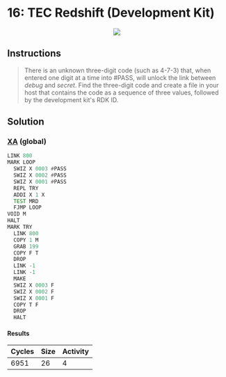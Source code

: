 # 16: TEC Redshift (Development Kit)

<div align="center"><img src="EXAPUNKS - TEC Redshift™ (6951, 26, 4, 2024-06-23-16-42-51).mp4" /></div>

## Instructions
> There is an unknown three-digit code (such as 4-7-3) that, when entered one digit at a time into #PASS, will unlock the link between *debug* and *secret*. Find the three-digit code and create a file in your host that contains the code as a sequence of three values, followed by the development kit's RDK ID.

## Solution

### [XA](XA.exa) (global)
```asm
LINK 800
MARK LOOP
  SWIZ X 0003 #PASS
  SWIZ X 0002 #PASS
  SWIZ X 0001 #PASS
  REPL TRY
  ADDI X 1 X
  TEST MRD
  FJMP LOOP
VOID M
HALT
MARK TRY
  LINK 800
  COPY 1 M
  GRAB 199
  COPY F T
  DROP
  LINK -1
  LINK -1
  MAKE
  SWIZ X 0003 F
  SWIZ X 0002 F
  SWIZ X 0001 F
  COPY T F
  DROP
  HALT
```

#### Results
| Cycles | Size | Activity |
|--------|------|----------|
| 6951   | 26   | 4        |

